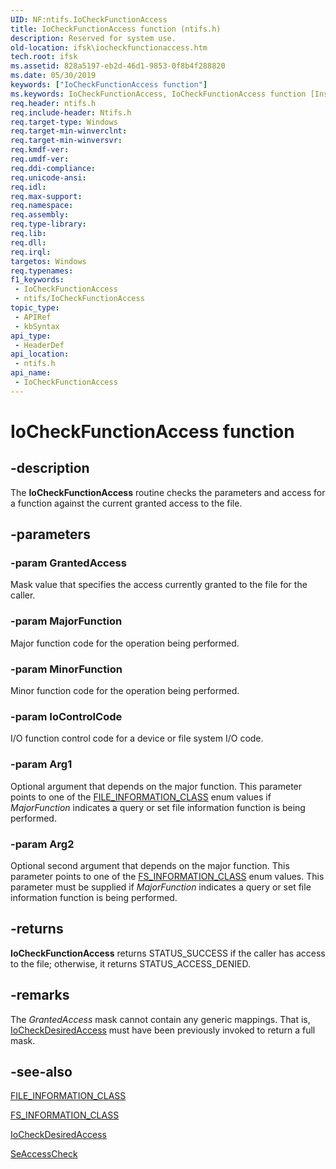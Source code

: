 ```yaml
---
UID: NF:ntifs.IoCheckFunctionAccess
title: IoCheckFunctionAccess function (ntifs.h)
description: Reserved for system use.
old-location: ifsk\iocheckfunctionaccess.htm
tech.root: ifsk
ms.assetid: 828a5197-eb2d-46d1-9853-0f8b4f288820
ms.date: 05/30/2019
keywords: ["IoCheckFunctionAccess function"]
ms.keywords: IoCheckFunctionAccess, IoCheckFunctionAccess function [Installable File System Drivers], ifsk.iocheckfunctionaccess, ioref_e6c92504-238b-4163-8078-35aee716744e.xml, ntifs/IoCheckFunctionAccess
req.header: ntifs.h
req.include-header: Ntifs.h
req.target-type: Windows
req.target-min-winverclnt: 
req.target-min-winversvr: 
req.kmdf-ver: 
req.umdf-ver: 
req.ddi-compliance: 
req.unicode-ansi: 
req.idl: 
req.max-support: 
req.namespace: 
req.assembly: 
req.type-library: 
req.lib: 
req.dll: 
req.irql: 
targetos: Windows
req.typenames: 
f1_keywords:
 - IoCheckFunctionAccess
 - ntifs/IoCheckFunctionAccess
topic_type:
 - APIRef
 - kbSyntax
api_type:
 - HeaderDef
api_location:
 - ntifs.h
api_name:
 - IoCheckFunctionAccess
---
```


# IoCheckFunctionAccess function


## -description

The **IoCheckFunctionAccess** routine checks the parameters and access for a function against the current granted access to the file.

## -parameters

### -param GrantedAccess

Mask value that specifies the access currently granted to the file for the caller.

### -param MajorFunction

Major function code for the operation being performed.

### -param MinorFunction

Minor function code for the operation being performed.

### -param IoControlCode

I/O function control code for a device or file system I/O code.

### -param Arg1

Optional argument that depends on the major function. This parameter points to one of the [FILE_INFORMATION_CLASS](https://docs.microsoft.com/windows-hardware/drivers/ddi/wdm/ne-wdm-_file_information_class) enum values if *MajorFunction* indicates a query or set file information function is being performed.

### -param Arg2

Optional second argument that depends on the major function. This parameter points to one of the [FS_INFORMATION_CLASS](https://docs.microsoft.com/windows-hardware/drivers/ddi/wdm/ne-wdm-_fsinfoclass) enum values. This parameter must be supplied if *MajorFunction* indicates a query or set file information function is being performed.

## -returns

**IoCheckFunctionAccess** returns STATUS_SUCCESS if the caller has access to the file; otherwise, it returns STATUS_ACCESS_DENIED.

## -remarks

The *GrantedAccess* mask cannot contain any generic mappings. That is, [IoCheckDesiredAccess](nf-ntifs-iocheckdesiredaccess.md) must have been previously invoked to return a full mask.

## -see-also

[FILE_INFORMATION_CLASS](https://docs.microsoft.com/windows-hardware/drivers/ddi/wdm/ne-wdm-_file_information_class)

[FS_INFORMATION_CLASS](https://docs.microsoft.com/windows-hardware/drivers/ddi/wdm/ne-wdm-_fsinfoclass)

[IoCheckDesiredAccess](nf-ntifs-iocheckdesiredaccess.md)

[SeAccessCheck](https://docs.microsoft.com/windows-hardware/drivers/ddi/wdm/nf-wdm-seaccesscheck)


